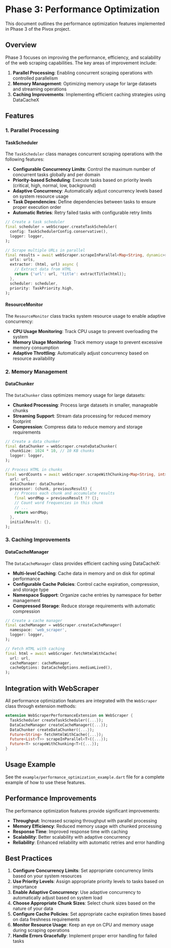 # Phase 3: Performance Optimization

This document outlines the performance optimization features implemented in Phase 3 of the Pivox project.

## Overview

Phase 3 focuses on improving the performance, efficiency, and scalability of the web scraping capabilities. The key areas of improvement include:

1. **Parallel Processing**: Enabling concurrent scraping operations with controlled parallelism
2. **Memory Management**: Optimizing memory usage for large datasets and streaming operations
3. **Caching Improvements**: Implementing efficient caching strategies using DataCacheX

## Features

### 1. Parallel Processing

#### TaskScheduler

The `TaskScheduler` class manages concurrent scraping operations with the following features:

- **Configurable Concurrency Limits**: Control the maximum number of concurrent tasks globally and per domain
- **Priority-based Scheduling**: Execute tasks based on priority levels (critical, high, normal, low, background)
- **Adaptive Concurrency**: Automatically adjust concurrency levels based on system resource usage
- **Task Dependencies**: Define dependencies between tasks to ensure proper execution order
- **Automatic Retries**: Retry failed tasks with configurable retry limits

```dart
// Create a task scheduler
final scheduler = webScraper.createTaskScheduler(
  config: TaskSchedulerConfig.conservative(),
  logger: logger,
);

// Scrape multiple URLs in parallel
final results = await webScraper.scrapeInParallel<Map<String, dynamic>>(
  urls: urls,
  extractor: (html, url) async {
    // Extract data from HTML
    return {'url': url, 'title': extractTitle(html)};
  },
  scheduler: scheduler,
  priority: TaskPriority.high,
);
```

#### ResourceMonitor

The `ResourceMonitor` class tracks system resource usage to enable adaptive concurrency:

- **CPU Usage Monitoring**: Track CPU usage to prevent overloading the system
- **Memory Usage Monitoring**: Track memory usage to prevent excessive memory consumption
- **Adaptive Throttling**: Automatically adjust concurrency based on resource availability

### 2. Memory Management

#### DataChunker

The `DataChunker` class optimizes memory usage for large datasets:

- **Chunked Processing**: Process large datasets in smaller, manageable chunks
- **Streaming Support**: Stream data processing for reduced memory footprint
- **Compression**: Compress data to reduce memory and storage requirements

```dart
// Create a data chunker
final dataChunker = webScraper.createDataChunker(
  chunkSize: 1024 * 10, // 10 KB chunks
  logger: logger,
);

// Process HTML in chunks
final wordCounts = await webScraper.scrapeWithChunking<Map<String, int>>(
  url: url,
  dataChunker: dataChunker,
  processor: (chunk, previousResult) {
    // Process each chunk and accumulate results
    final wordMap = previousResult ?? {};
    // Count word frequencies in this chunk
    // ...
    return wordMap;
  },
  initialResult: {},
);
```

### 3. Caching Improvements

#### DataCacheManager

The `DataCacheManager` class provides efficient caching using DataCacheX:

- **Multi-level Caching**: Cache data in memory and on disk for optimal performance
- **Configurable Cache Policies**: Control cache expiration, compression, and storage type
- **Namespace Support**: Organize cache entries by namespace for better management
- **Compressed Storage**: Reduce storage requirements with automatic compression

```dart
// Create a cache manager
final cacheManager = webScraper.createCacheManager(
  namespace: 'web_scraper',
  logger: logger,
);

// Fetch HTML with caching
final html = await webScraper.fetchHtmlWithCache(
  url: url,
  cacheManager: cacheManager,
  cacheOptions: DataCacheOptions.mediumLived(),
);
```

## Integration with WebScraper

All performance optimization features are integrated with the `WebScraper` class through extension methods:

```dart
extension WebScraperPerformanceExtension on WebScraper {
  TaskScheduler createTaskScheduler({...});
  DataCacheManager createCacheManager({...});
  DataChunker createDataChunker({...});
  Future<String> fetchHtmlWithCache({...});
  Future<List<T>> scrapeInParallel<T>({...});
  Future<T> scrapeWithChunking<T>({...});
}
```

## Usage Example

See the `example/performance_optimization_example.dart` file for a complete example of how to use these features.

## Performance Improvements

The performance optimization features provide significant improvements:

- **Throughput**: Increased scraping throughput with parallel processing
- **Memory Efficiency**: Reduced memory usage with chunked processing
- **Response Time**: Improved response time with caching
- **Scalability**: Better scalability with adaptive concurrency
- **Reliability**: Enhanced reliability with automatic retries and error handling

## Best Practices

1. **Configure Concurrency Limits**: Set appropriate concurrency limits based on your system resources
2. **Use Priority Levels**: Assign appropriate priority levels to tasks based on importance
3. **Enable Adaptive Concurrency**: Use adaptive concurrency to automatically adjust based on system load
4. **Choose Appropriate Chunk Sizes**: Select chunk sizes based on the nature of your data
5. **Configure Cache Policies**: Set appropriate cache expiration times based on data freshness requirements
6. **Monitor Resource Usage**: Keep an eye on CPU and memory usage during scraping operations
7. **Handle Errors Gracefully**: Implement proper error handling for failed tasks
